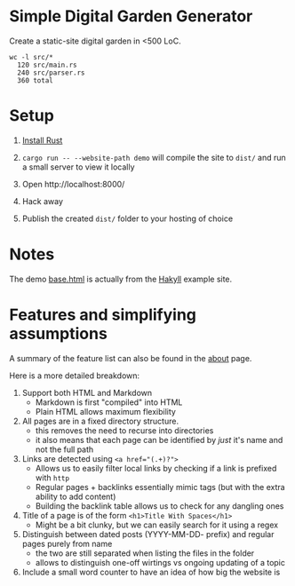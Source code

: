 # Simple Digital Garden Generator

Create a static-site digital garden in <500 LoC.

```
wc -l src/*
  120 src/main.rs
  240 src/parser.rs
  360 total
```

# Setup

1. [Install Rust](https://www.rust-lang.org/tools/install)

2. `cargo run -- --website-path demo` will compile the site to `dist/` and run
   a small server to view it locally

3. Open http://localhost:8000/

4. Hack away

5. Publish the created `dist/` folder to your hosting of choice


# Notes

The demo [base.html](demo/templates/base.html) is actually from the
[Hakyll](https://jaspervdj.be/hakyll/) example site.

# Features and simplifying assumptions

A summary of the feature list can also be found in the
[about](http://localhost:8000/about.html) page.

Here is a more detailed breakdown:

1. Support both HTML and Markdown
    * Markdown is first "compiled" into HTML
    * Plain HTML allows maximum flexibility
2. All pages are in a fixed directory structure.
    * this removes the need to recurse into directories
    * it also means that each page can be identified by *just* it's name and not the full path
3. Links are detected using `<a href="(.+)?">`
    * Allows us to easily filter local links by checking if a link is prefixed with `http`
    * Regular pages + backlinks essentially mimic tags (but with the extra ability to add content)
    * Building the backlink table allows us to check for any dangling ones
4. Title of a page is of the form `<h1>Title With Spaces</h1>`
    * Might be a bit clunky, but we can easily search for it using a regex
5. Distinguish between dated posts (YYYY-MM-DD- prefix) and regular pages
purely from name
    * the two are still separated when listing the files in the folder
    * allows to distinguish one-off wirtings vs ongoing updating of a topic
6. Include a small word counter to have an idea of how big the website is
